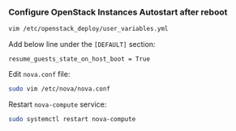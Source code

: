 ### Configure OpenStack Instances Autostart after reboot


```bash
vim /etc/openstack_deploy/user_variables.yml
```

Add below line under the `[DEFAULT]` section:
```
resume_guests_state_on_host_boot = True
```


Edit `nova.conf` file:
```bash
sudo vim /etc/nova/nova.conf
```


Restart `nova-compute` service:
```bash
sudo systemctl restart nova-compute
```
